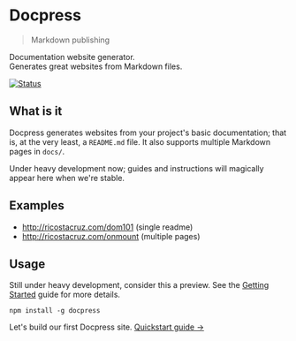# Docpress
<!--{h1:.-with-tagline}-->

> Markdown publishing

Documentation website generator.<br>
Generates great websites from Markdown files.

[![Status](https://travis-ci.org/docpress/docpress.svg?branch=master)](https://travis-ci.org/docpress/docpress "See test builds")

## What is it

Docpress generates websites from your project's basic documentation; that is, at the very least, a `README.md` file. It also supports multiple Markdown pages in `docs/`.

Under heavy development now; guides and instructions will magically appear here when we're stable.

## Examples

* http://ricostacruz.com/dom101 (single readme)
* http://ricostacruz.com/onmount (multiple pages)

## Usage

Still under heavy development, consider this a preview.
See the [Getting Started](docs/getting-started/quickstart.md) guide for more details.

```
npm install -g docpress
```

Let's build our first Docpress site.
[Quickstart guide →](docs/getting-started/quickstart.md)
<!--{p:.pull-box}-->
